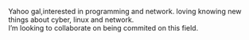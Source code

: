 Yahoo gal,interested in programming and network.
loving knowing new things about cyber, linux and network.   
I’m looking to collaborate on being commited on this field.